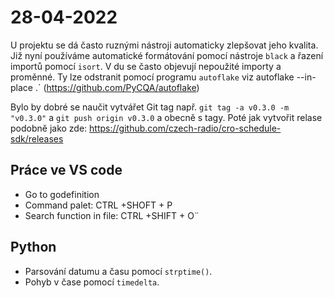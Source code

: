 # 28-04-2022

U projektu se dá často ruznými nástroji automaticky zlepšovat jeho kvalita. Již nyní používáme
automatické formátování pomocí nástroje `black` a řazení importů pomocí `isort`. V du se často
objevují nepoužité importy a proměnné. Ty lze odstranit pomocí programu `autoflake` viz
autoflake --in-place .` (<https://github.com/PyCQA/autoflake>)

Bylo by dobré se naučit vytvářet
Git tag např. `git tag -a v0.3.0 -m "v0.3.0"` a `git push origin v0.3.0` a obecně s tagy. Poté jak
vytvořit relase podobně jako zde: <https://github.com/czech-radio/cro-schedule-sdk/releases>

## Práce ve VS code

- Go to godefinition
- Command palet: CTRL +SHOFT + P
- Search function in file: CTRL +SHIFT + O¨

## Python

- Parsování datumu a času pomocí `strptime()`.
- Pohyb v čase pomocí `timedelta`.
